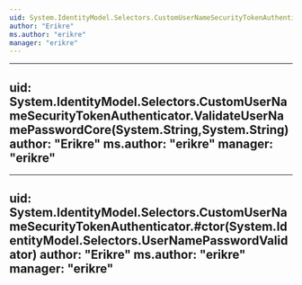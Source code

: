 ```yaml
---
uid: System.IdentityModel.Selectors.CustomUserNameSecurityTokenAuthenticator
author: "Erikre"
ms.author: "erikre"
manager: "erikre"
---
```


---
uid: System.IdentityModel.Selectors.CustomUserNameSecurityTokenAuthenticator.ValidateUserNamePasswordCore(System.String,System.String)
author: "Erikre"
ms.author: "erikre"
manager: "erikre"
---

---
uid: System.IdentityModel.Selectors.CustomUserNameSecurityTokenAuthenticator.#ctor(System.IdentityModel.Selectors.UserNamePasswordValidator)
author: "Erikre"
ms.author: "erikre"
manager: "erikre"
---

